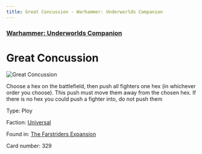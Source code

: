 ```yaml
---
title: Great Concussion - Warhammer: Underworlds Companion
---
```


### [Warhammer: Underworlds Companion](https://guidokessels.github.io/wh-underworlds)

  

# Great Concussion

![Great Concussion](https://warhammerunderworlds.com/wp-content/uploads/sites/6/2018/03/329_ENG.png)

Choose a hex on the battlefield, then push all fighters one hex (in whichever order you choose). This push must move them away from the chosen hex. If there is no hex you could push a fighter into, do not push them

Type: Ploy

Faction: [Universal](https://guidokessels.github.io/wh-underworlds/factions/universal)

Found in: [The Farstriders Expansion](https://guidokessels.github.io/wh-underworlds/locations/the-farstriders-expansion)

Card number: 329

